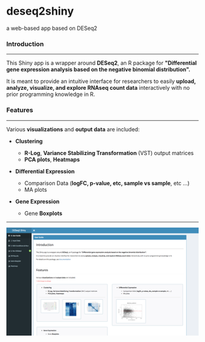 # deseq2shiny
a web-based app based on DESeq2

### Introduction
---


This Shiny app is a wrapper around **DESeq2**, an R package for **"Differential gene expression analysis based on the negative binomial distribution".**

It is meant to provide an intuitive interface for researchers to easily **upload, analyze, visualize, and explore RNAseq count data** interactively with no prior programming knowledge in R.


### Features
---
Various **visualizations** and **output data** are included:

*   **Clustering**

    *   **R-Log**, **Variance Stabilizing Transformation** (VST) output matrices
    *   **PCA plots**, **Heatmaps**

*   **Differential Expression**

    *   Comparison Data (**logFC, p-value, etc, sample vs sample**, etc …)
    *   MA plots

*   **Gene Expression**

    *   Gene **Boxplots**
      
---
![alt text](screenshotdeseq2.png "Input Data")

